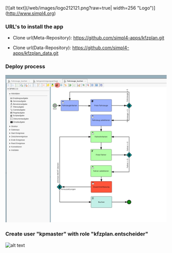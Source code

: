 
[![alt text](/web/images/logo212121.png?raw=true| width=256 "Logo")] (http://www.simpl4.org)


### URL's to install the app

* Clone url(Meta-Repository): 
https://github.com/simpl4-apps/kfzplan.git

* Clone url(Data-Repository): 
https://github.com/simpl4-apps/kfzplan_data.git

### Deploy process 

![alt text](/web/images/deploy.png?raw=true "Deploy process")

### Create user "kpmaster" with role "kfzplan.entscheider" 

![alt text](/web/images/cwuser_create.png?raw=true "User create")
